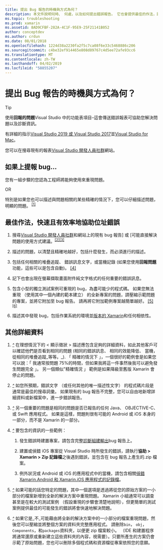 ```yaml
---
title: 提出 Bug 報告的時機與方式為何？
description: 本文件說明何時、 何處，以及如何提出錯誤報告。 它也會提供最佳的作法，讓工程師最佳診斷問題的錯誤報告。
ms.topic: troubleshooting
ms.prod: xamarin
ms.assetid: 8AD9CFBF-282A-4C1F-95E9-25F21141B052
author: conceptdev
ms.author: crdun
ms.date: 08/01/2018
ms.openlocfilehash: 1224d38a2230fa2f5c7ca08f6e33c5468886c206
ms.sourcegitcommit: c4be32ef914465e808d89767c4d5ee72afe93cc6
ms.translationtype: MT
ms.contentlocale: zh-TW
ms.lasthandoff: 04/02/2019
ms.locfileid: "58855207"
---
```

# <a name="when-and-how-should-i-file-a-bug-report"></a>提出 Bug 報告的時機與方式為何？

> [!TIP]
> 使用**回報的問題**Visual Studio 中的功能表項目&ndash;這會傳送錯誤報表可協助您解決問題以及診斷資訊。
>
> 有詳細的指示[Visual Studio 2019 或 Visual Studio 2017](https://docs.microsoft.com/visualstudio/ide/how-to-report-a-problem-with-visual-studio)並[Visual Studio for Mac](https://docs.microsoft.com/visualstudio/mac/report-a-problem)。
>
> 您可以在搜尋現有的報表[Visual Studio 開發人員社群](https://developercommunity.visualstudio.com/)網站。

## <a name="file-a-bug-if"></a>如果上提報 bug...

您有一組步驟的您認為工程師將能夠使用來重現問題。

OR

特別是如果您也可以描述與問題相關的某些精確的情況下，您可以仔細描述問題，明顯的問題。<sup> [[1]](#note-1)</sup>

## <a name="best-practices-to-help-address-bugs-quickly-and-efficiently"></a>最佳作法，快速且有效率地協助位址錯誤

1. <a name="ref-1" />搜尋[Visual Studio 開發人員社群](https://developercommunity.visualstudio.com/)和網站上的現有 bug 報告] 或 [可能直接解決問題的使用方式建議。<sup>[[2]](#note-2)</sup><sup>[[3]](#note-3)</sup>

1. <a name="ref-2" />描述的問題，以清楚且精確地越好，包括什麼發生，而必須進行的描述。

1. <a name="ref-3" />包括任何相關的堆疊追蹤、 錯誤訊息文字，或當機記錄 (如果您使用**回報問題**功能，這些可以是包含自動)。 <sup>[[4]](#note-4)</sup>

1. <a name="ref-4" />記下也會出現在螢幕擷取畫面附件純文字格式的任何重要的錯誤訊息。

1. <a name="ref-5" />包含小型的獨立測試案例可重現的 bug，為盡可能少的程式碼。  如果您無法重現 （使用其中一個內建的範本建立） 的全新專案的問題，請壓縮示範問題的專案，並將它附加至 bug 報告。  請再將它附加範例專案越簡單越好。<sup> [[5]](#note-5)</sup><sup>[[6]](#note-6)</sup>

1. <a name="ref-6" />描述其中發現 bug，包括作業系統的環境並[版本的 Xamarin](~/cross-platform/troubleshooting/questions/version-logs.md)和任何相依性。

## <a name="additional-details"></a>其他詳細資料

1. <a name="note-1" />[*^*](#ref-1) 在理想情況下的 < 顯示徵狀 > 描述應包含足夠的詳細資料，如此其他客戶可以確認他們是否看到相同的問題 (相同的錯誤訊息、 相同的效能降低、 當機，從相同的堆疊追蹤_等等。_). 「 精確的情況下 」，一個很好的範例會是如果您可以說：「 我通常按問題 75%的時間，但如果我將這一件事然後我可以避免發生問題完全 」。 另一個類似"精確情況 」 範例是如果降級至舊版 Xamarin 會停止的問題。

1. <a name="note-2" />[*^*](#ref-2) 如您所預期，錯誤文字 （或任何其他的唯一描述性文字） 的程式碼片段是通常是最佳的搜尋詞彙。 如果現有的 bug 報告不完整，您可以自由地新增詳細資料或新檔案中，進一步錯誤報告。

1. <a name="note-3" />[*^*](#ref-3) 另一個重要的問題是相同的問題是否已報告的任何 Java、 OBJECTIVE-C、 或 Swift 應用程式。 如果是這樣，問題則很有可能的 Android 或 iOS 本身的一部分，而不是 Xamarin 的一部分。

1. <a name="note-4" />[*^*](#ref-4) 要包含的資訊的一些範例：

    1. 發生錯誤時建置專案，請包含完整[診斷組建輸出](~/android/troubleshooting/troubleshooting.md#Diagnostic_MSBuild_Output)bug 報告上。

    1. 建置或偵錯 iOS 專案從 Visual Studio 時所發生的錯誤，請執行**協助 > Xamarin > Zip 記錄檔**之後遇到錯誤，並包含在 bug 報告上產生的.zip 檔案。

    1. 例外狀況或 Android 或 iOS 的應用程式中的當機，請包含相關[偵錯 Xamarin.Android 和 Xamarin.iOS 應用程式的記錄檔](~/cross-platform/troubleshooting/questions/version-logs.md#debug-logs-for-xamarin-apps)。

1. <a name="note-5" />[*^*](#ref-5) 如果可能的話您特定的問題，其中一個選項是透過將從您的原始方案的一小部分的檔案新增到全新的解決方案中重現問題。 Xamarin 小組通常可以調查甚至是在較大的測試案例 （假設重現的步驟會清楚地說明），但更簡單的測試案例提供最佳的可能發生的錯誤將會快速地解決問題。

1. <a name="note-6" />[*^*](#ref-6) 如果它是_不_可能藉由將全新的解決方案中的一小部分的檔案重現問題，然後您可以壓縮並將整個方案的資料夾完整應用程式。 請刪除`bin`， `obj`， `Components`，和`packages`資料夾，以便更 zip 檔案較小。 （IDE 和建置程序將通常還原或重新建立這些資料夾的內容，視需要）。只要所產生的方案仍會示範了原始問題，您也可以刪除多個程式碼和資源檔從專案依照您的意願。
